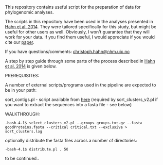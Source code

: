 This repository contains useful script for the preparation of data for phylogenomic analyses.

The scripts in this repository have been used in the analyses presented in [Hahn et al. 2014](http://gbe.oxfordjournals.org/content/early/2014/04/13/gbe.evu078.short?rss=1 "Hahn et al. 2014 at GBE"). They were tailored specifically for this study, but might be useful for other users as well. Obviously, I won't guarantee that they will work for your data. If you find them useful, I would appreciate if you would cite our [paper](http://gbe.oxfordjournals.org/content/early/2014/04/13/gbe.evu078.short?rss=1 "Hahn et al. 2014 at GBE"). 

If you have questions/comments: christoph.hahn@nhm.uio.no

A step by step guide through some parts of the process described in [Hahn et al. 2014](http://gbe.oxfordjournals.org/content/early/2014/04/13/gbe.evu078.short?rss=1 "Hahn et al. 2014 at GBE") is given below.


PREREQUISITES:

A number of external scripts/programs used in the pipeline are expected to be in your path:

sort_contigs.pl - script available from [here](http://www.genome.ou.edu/informatics.html) (required by sort_clusters_v2.pl if you want to extract the sequences into a fasta file - see below)

WALKTHROUGH:

	-bash-4.1$ select_clusters_v2.pl --groups groups.txt.gz --fasta goodProteins.fasta --critical critical.txt --exclusive > sort_clusters.log

optionally distribute the fasta files across a number of directories:

	-bash-4.1$ distribute.pl . 50


to be continued..

